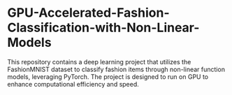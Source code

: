 # GPU-Accelerated-Fashion-Classification-with-Non-Linear-Models
This repository contains a deep learning project that utilizes the FashionMNIST dataset to classify fashion items through non-linear function models, leveraging PyTorch. The project is designed to run on GPU to enhance computational efficiency and speed.
